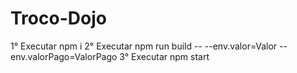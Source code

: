 # Troco-Dojo

1° Executar npm i
2° Executar npm run build -- --env.valor=Valor --env.valorPago=ValorPago
3° Executar npm start

